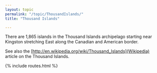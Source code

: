 ```yaml
---
layout: topic
permalink: "/topic/ThousandIslands/"
title: "Thousand Islands"

---
```


There are 1,865 islands in the Thousand Islands archipelago starting near Kingston stretching East along the Canadian and American border.

See also the [http://en.wikipedia.org/wiki/Thousand_Islands](Wikipedia) article on the Thousand Islands.

{% include routes.html %}
